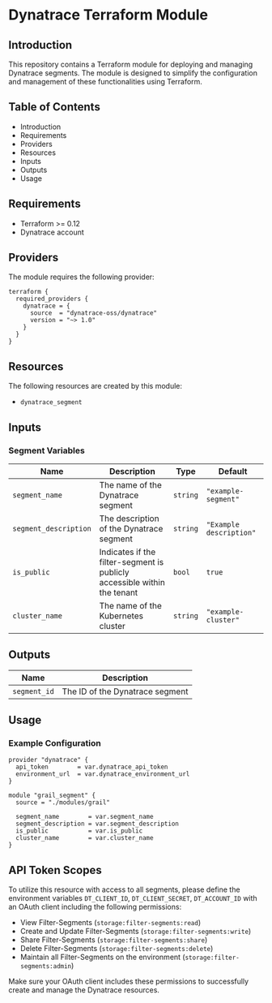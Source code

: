 # Dynatrace Terraform Module

## Introduction
This repository contains a Terraform module for deploying and managing Dynatrace segments. The module is designed to simplify the configuration and management of these functionalities using Terraform.

## Table of Contents
- Introduction
- Requirements
- Providers
- Resources
- Inputs
- Outputs
- Usage

## Requirements
- Terraform >= 0.12
- Dynatrace account

## Providers
The module requires the following provider:
```hcl
terraform {
  required_providers {
    dynatrace = {
      source  = "dynatrace-oss/dynatrace"
      version = "~> 1.0"
    }
  }
}
```

## Resources
The following resources are created by this module:
- `dynatrace_segment`

## Inputs
### Segment Variables
| Name                | Description                                      | Type    | Default             |
|---------------------|--------------------------------------------------|---------|---------------------|
| `segment_name`      | The name of the Dynatrace segment                | `string`| `"example-segment"` |
| `segment_description` | The description of the Dynatrace segment       | `string`| `"Example description"` |
| `is_public`         | Indicates if the filter-segment is publicly accessible within the tenant | `bool`   | `true`              |
| `cluster_name`      | The name of the Kubernetes cluster               | `string`| `"example-cluster"` |

## Outputs
| Name          | Description                       |
|---------------|-----------------------------------|
| `segment_id`  | The ID of the Dynatrace segment   |

## Usage
### Example Configuration
```hcl
provider "dynatrace" {
  api_token        = var.dynatrace_api_token
  environment_url  = var.dynatrace_environment_url
}

module "grail_segment" {
  source = "./modules/grail"

  segment_name        = var.segment_name
  segment_description = var.segment_description
  is_public           = var.is_public
  cluster_name        = var.cluster_name
}
```

## API Token Scopes
To utilize this resource with access to all segments, please define the environment variables `DT_CLIENT_ID`, `DT_CLIENT_SECRET`, `DT_ACCOUNT_ID` with an OAuth client including the following permissions: 
- View Filter-Segments (`storage:filter-segments:read`)
- Create and Update Filter-Segments (`storage:filter-segments:write`)
- Share Filter-Segments (`storage:filter-segments:share`)
- Delete Filter-Segments (`storage:filter-segments:delete`)
- Maintain all Filter-Segments on the environment (`storage:filter-segments:admin`)

Make sure your OAuth client includes these permissions to successfully create and manage the Dynatrace resources.

